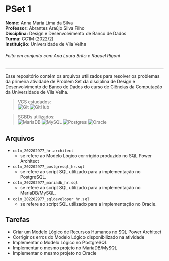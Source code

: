 # PSet 1

**Nome:** Anna Maria Lima da Silva  
**Professor:** Abrantes Araújo Silva Filho  
**Disciplina:** Design e Desenvolvimento de Banco de Dados  
**Turma:** CC1M (2022/2)  
**Instituição:** Universidade de Vila Velha  
###### Feito em conjunto com Ana Laura Brito e Raquel Rigoni  

---

Esse repositório contém os arquivos utilizados para resolver os problemas da primeira atividade de Problem Set da disciplina de Design e Desenvolvimento de Banco de Dados do curso de Ciências da Computação da Universidade de Vila Velha. 

> VCS estudados:  
  ![Git](https://img.shields.io/badge/git-%23F05033.svg?style=for-the-badge&logo=git&logoColor=white)
  ![GitHub](https://img.shields.io/badge/github-%23121011.svg?style=for-the-badge&logo=github&logoColor=white)

> SGBDs utilizados:  
  ![MariaDB](https://img.shields.io/badge/MariaDB-003545?style=for-the-badge&logo=mariadb&logoColor=white)
  ![MySQL](https://img.shields.io/badge/mysql-%2300f.svg?style=for-the-badge&logo=mysql&logoColor=white)
  ![Postgres](https://img.shields.io/badge/postgres-%23316192.svg?style=for-the-badge&logo=postgresql&logoColor=white)
  ![Oracle](https://img.shields.io/badge/Oracle-F80000?style=for-the-badge&logo=oracle&logoColor=white)
  
  
## Arquivos

- `cc1m_202202977_hr.architect`   
  - se refere ao Modelo Lógico corrrigido produzido no SQL Power Architect  
- `cc1m_202202977_postgresql_hr.sql`   
  - se refere ao script SQL utilizado para a implementação no PostgreSQL.  
- `cc1m_202202977_mariadb_hr.sql`   
  - se refere ao script SQL utilizado para a implementação no MariaDB/MySQL.  
- `cc1m_202202977_sqldeveloper_hr.sql`   
  - se refere ao script SQL utilizado para a implementação no Oracle.  

## Tarefas

- Criar um  Modelo Lógico de Recursos Humanos no SQL Power Architect
- Corrigir os erros do Modelo Lógico disponibilizado na atividade
- Implementar o Modelo Lógico no PostgreSQL
- Implementar o mesmo projeto no MariaDB/MySQL
- Implementar o mesmo projeto no Oracle
